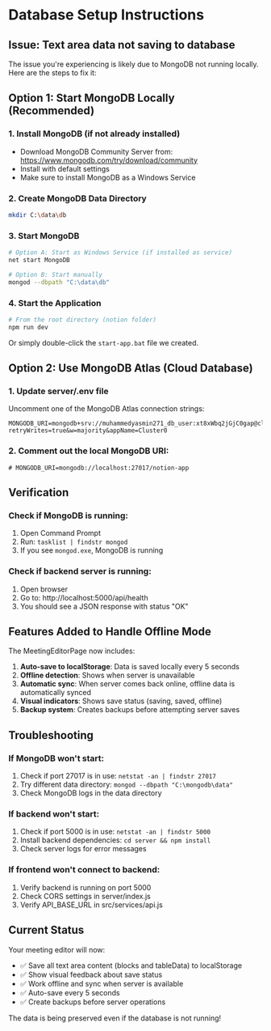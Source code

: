 # Database Setup Instructions

## Issue: Text area data not saving to database

The issue you're experiencing is likely due to MongoDB not running locally. Here are the steps to fix it:

## Option 1: Start MongoDB Locally (Recommended)

### 1. Install MongoDB (if not already installed)
- Download MongoDB Community Server from: https://www.mongodb.com/try/download/community
- Install with default settings
- Make sure to install MongoDB as a Windows Service

### 2. Create MongoDB Data Directory
```bash
mkdir C:\data\db
```

### 3. Start MongoDB
```bash
# Option A: Start as Windows Service (if installed as service)
net start MongoDB

# Option B: Start manually
mongod --dbpath "C:\data\db"
```

### 4. Start the Application
```bash
# From the root directory (notion folder)
npm run dev
```

Or simply double-click the `start-app.bat` file we created.

## Option 2: Use MongoDB Atlas (Cloud Database)

### 1. Update server/.env file
Uncomment one of the MongoDB Atlas connection strings:
```
MONGODB_URI=mongodb+srv://muhammedyasmin271_db_user:xt8xWbq2jGjC0gap@cluster0.ifoywqr.mongodb.net/?retryWrites=true&w=majority&appName=Cluster0
```

### 2. Comment out the local MongoDB URI:
```
# MONGODB_URI=mongodb://localhost:27017/notion-app
```

## Verification

### Check if MongoDB is running:
1. Open Command Prompt
2. Run: `tasklist | findstr mongod`
3. If you see `mongod.exe`, MongoDB is running

### Check if backend server is running:
1. Open browser
2. Go to: http://localhost:5000/api/health
3. You should see a JSON response with status "OK"

## Features Added to Handle Offline Mode

The MeetingEditorPage now includes:

1. **Auto-save to localStorage**: Data is saved locally every 5 seconds
2. **Offline detection**: Shows when server is unavailable
3. **Automatic sync**: When server comes back online, offline data is automatically synced
4. **Visual indicators**: Shows save status (saving, saved, offline)
5. **Backup system**: Creates backups before attempting server saves

## Troubleshooting

### If MongoDB won't start:
1. Check if port 27017 is in use: `netstat -an | findstr 27017`
2. Try different data directory: `mongod --dbpath "C:\mongodb\data"`
3. Check MongoDB logs in the data directory

### If backend won't start:
1. Check if port 5000 is in use: `netstat -an | findstr 5000`
2. Install backend dependencies: `cd server && npm install`
3. Check server logs for error messages

### If frontend won't connect to backend:
1. Verify backend is running on port 5000
2. Check CORS settings in server/index.js
3. Verify API_BASE_URL in src/services/api.js

## Current Status

Your meeting editor will now:
- ✅ Save all text area content (blocks and tableData) to localStorage
- ✅ Show visual feedback about save status
- ✅ Work offline and sync when server is available
- ✅ Auto-save every 5 seconds
- ✅ Create backups before server operations

The data is being preserved even if the database is not running!